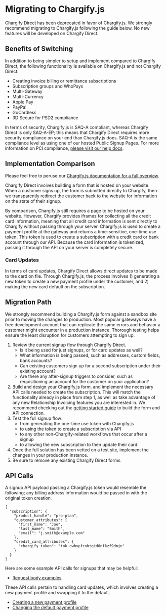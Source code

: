 # Migrating to Chargify.js

Chargify Direct has been deprecated in favor of Chargify.js. We strongly recommend migrating to Chargify.js following the guide below. No new features will be developed on Chargify Direct.

## Benefits of Switching

In addition to being simpler to setup and implement compared to Chargify Direct, the following functionality is available on Chargify.js and not Chargify Direct:

- Creating invoice billing or remittance subscriptions
- Subscription groups and WhoPays
- Multi-Gateway
- Multi-Currency
- Apple Pay
- PayPal
- GoCardless
- 3D Secure for PSD2 compliance

In terms of security, Chargify.js is SAQ-A compliant, whereas Chargify Direct is only SAQ-A-EP; this means that Chargify Direct
requires more security compliance on your end than Chargify.js does. SAQ-A is the same compliance level as using one of our hosted Public Signup Pages.
For more information on PCI compliance, [please visit our help docs](https://maxio-chargify.zendesk.com/hc/en-us/articles/5404889785869).

## Implementation Comparison

Please feel free to peruse our [Chargify.js documentation for a full overview](https://developers.maxio.com/docs/developer-docs/91a92b3772f9f-overview).

Chargify Direct involves building a form that is hosted on your website. When a customer signs up, the form is submitted directly to Chargify,
then we transparently redirect the customer back to the website for information on the state of their signup.

By comparison, Chargify.js still requires a page to be hosted on your website. However, Chargify provides iframes for collecting
all the credit card information, meaning that all credit card information is sent directly to Chargify without passing through your server.
Chargify.js is used to create a payment profile at the gateway and returns a time-sensitive, one-time use token.
This token is used to create a subscription with a credit card or bank account through our API.
Because the card information is tokenized, passing it through the API on your server is completely secure.

### Card Updates

In terms of card updates, Chargify Direct allows direct updates to be made to the card on file.
Through Chargify.js, the process involves 1) generating a new token to create a new payment profile under the customer,
and 2) making the new card default on the subscription.

## Migration Path

We strongly recommend building a Chargify.js form against a sandbox site prior to moving the changes to production.
Most popular gateways have a free development account that can replicate the same errors and behavior a customer might encounter in a production instance.
Thorough testing helps ensure the least disruption for customers attempting to sign up.

1. Review the current signup flow through Chargify Direct.
   - Is it being used for just signups, or for card updates as well?
   - What information is being passed, such as addresses, custom fields, bank accounts?
   - Can existing customers sign up for a second subscription under their existing account?
   - Are there any after-signup triggers to consider, such as requisitioning an account for the customer on your application?
2. Build and design your Chargify.js form, and implement the necessary API calls needed to create the subscription.
   This will match the functionality already in place from step 1, as well as take advantage of any new Relationship Invoicing features you are interested in.
   We recommend checking out the [getting started guide](https://developers.maxio.com/docs/developer-docs/91a92b3772f9f-overview#getting-started) to build the form and API connection.
3. Test the full signup flow:
   - from generating the one-time use token with Chargify.js
   - to using the token to create a subscription via API
   - to any other non-Chargify-related workflows that occur after a signup
   - to allowing the new subscription to then update their card
4. Once the full solution has been vetted on a test site, implement the changes in your production instance.
5. Be sure to remove any existing Chargify Direct forms.

## API Calls

A signup API payload passing a Chargify.js token would resemble the following; any billing address information would be passed in with the original token creation.

```
{
  "subscription": {
    "product_handle": "pro-plan",
    "customer_attributes": {
      "first_name": "Joe",
      "last_name": "Smith",
      "email": "j.smith@example.com"
    },
    "credit_card_attributes": {
      "chargify_token": "tok_cwhvpfcnbtgkd8nfkzf9dnjn"
    }
  }
}
```

Here are some example API calls for signups that may be helpful:

- [Request body examples](https://prod-developers.maxio.com/#/http/api-endpoints/subscriptions/create-subscription)

These API calls pertain to handling card updates, which involves creating a new payment profile and swapping it to the default.

- [Creating a new payment profile](https://prod-developers.maxio.com/#/http/api-endpoints/payment-profiles/create-payment-profile)
- [Changing the default payment profile](https://prod-developers.maxio.com/#/http/api-endpoints/payment-profiles/change-subscription-default-payment-profile)
